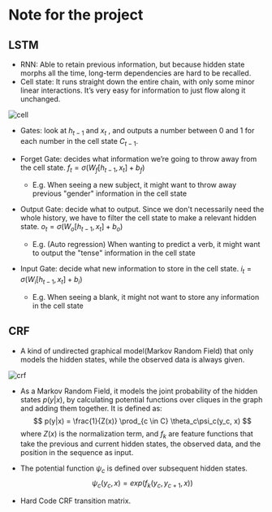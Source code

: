 # Note for the project

## LSTM

- RNN: Able to retain previous information, but because hidden state morphs all the time, long-term dependencies are hard to be recalled. 
- Cell state: It runs straight down the entire chain, with only some minor linear interactions. It’s very easy for information to just flow along it unchanged.

![cell](./images/cell.png)

- Gates: look at $h_{t−1}$ and $x_t$ , and outputs a number between 0 and 1 for each number in the cell state $C_{t−1}$.

- Forget Gate: decides what information we’re going to throw away from the cell state. $f_t = \sigma(W_f[h_{t−1},x_t] + b_f)$
  - E.g. When seeing a new subject, it might want to throw away previous "gender" information in the cell state

- Output Gate: decide what to output. Since we don't necessarily need the whole history, we have to filter the cell state to make a relevant hidden state. $o_t = \sigma(W_o[h_{t−1},x_t] + b_o)$
  - E.g. (Auto regression) When wanting to predict a verb, it might want to output the "tense" information in the cell state

- Input Gate: decide what new information to store in the cell state. $i_t = \sigma(W_i[h_{t−1},x_t] + b_i)$
  - E.g. When seeing a blank, it might not want to store any information in the cell state

## CRF

- A kind of undirected graphical model(Markov Random Field) that only models the hidden states, while the observed data is always given. 

![crf](./images/crf.png)

- As a Markov Random Field, it models the joint probability of the hidden states $p(y|x)$, by calculating potential functions over cliques in the graph and adding them together. It is defined as:
  $$ p(y|x) = \frac{1}{Z(x)} \prod_{c \in C} \theta_c\psi_c(y_c, x) $$
  where $Z(x)$ is the normalization term, and $f_k$ are feature functions that take the previous and current hidden states, the observed data, and the position in the sequence as input.

- The potential function $\psi_c$ is defined over subsequent hidden states. 
  $$ \psi_c(y_c, x) = exp(f_k(y_c, y_{c+1}, x)) $$

- Hard Code CRF transition matrix.
